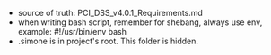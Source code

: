 - source of truth: PCI_DSS_v4.0.1_Requirements.md
- when writing bash script, remember for shebang, always use env, example:
  #!/usr/bin/env bash
- .simone is in project's root. This folder is hidden.
